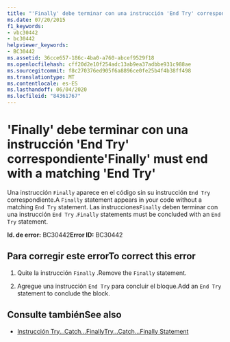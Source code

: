 ```yaml
---
title: "'Finally' debe terminar con una instrucción 'End Try' correspondiente"
ms.date: 07/20/2015
f1_keywords:
- vbc30442
- bc30442
helpviewer_keywords:
- BC30442
ms.assetid: 36cce657-186c-4ba0-a760-abcef9529f18
ms.openlocfilehash: cff20d2e10f254adc13ab9ea37adbbe931c988ae
ms.sourcegitcommit: f8c270376ed905f6a8896ce0fe25b4f4b38ff498
ms.translationtype: MT
ms.contentlocale: es-ES
ms.lasthandoff: 06/04/2020
ms.locfileid: "84361767"
---
```

# <a name="finally-must-end-with-a-matching-end-try"></a><span data-ttu-id="ca931-102">'Finally' debe terminar con una instrucción 'End Try' correspondiente</span><span class="sxs-lookup"><span data-stu-id="ca931-102">'Finally' must end with a matching 'End Try'</span></span>
<span data-ttu-id="ca931-103">Una instrucción `Finally` aparece en el código sin su instrucción `End Try` correspondiente.</span><span class="sxs-lookup"><span data-stu-id="ca931-103">A `Finally` statement appears in your code without a matching `End Try` statement.</span></span> <span data-ttu-id="ca931-104">Las instrucciones`Finally` deben terminar con una instrucción `End Try` .</span><span class="sxs-lookup"><span data-stu-id="ca931-104">`Finally` statements must be concluded with an `End Try` statement.</span></span>  
  
 <span data-ttu-id="ca931-105">**Id. de error:** BC30442</span><span class="sxs-lookup"><span data-stu-id="ca931-105">**Error ID:** BC30442</span></span>  
  
## <a name="to-correct-this-error"></a><span data-ttu-id="ca931-106">Para corregir este error</span><span class="sxs-lookup"><span data-stu-id="ca931-106">To correct this error</span></span>  
  
1. <span data-ttu-id="ca931-107">Quite la instrucción `Finally` .</span><span class="sxs-lookup"><span data-stu-id="ca931-107">Remove the `Finally` statement.</span></span>  
  
2. <span data-ttu-id="ca931-108">Agregue una instrucción `End Try` para concluir el bloque.</span><span class="sxs-lookup"><span data-stu-id="ca931-108">Add an `End Try` statement to conclude the block.</span></span>  
  
## <a name="see-also"></a><span data-ttu-id="ca931-109">Consulte también</span><span class="sxs-lookup"><span data-stu-id="ca931-109">See also</span></span>

- [<span data-ttu-id="ca931-110">Instrucción Try...Catch...Finally</span><span class="sxs-lookup"><span data-stu-id="ca931-110">Try...Catch...Finally Statement</span></span>](../language-reference/statements/try-catch-finally-statement.md)
